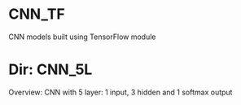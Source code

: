 # CNN_TF
CNN models built using TensorFlow module

Dir: CNN_5L
==============
Overview: CNN with 5 layer: 1 input, 3 hidden and 1 softmax output
